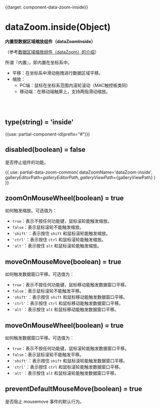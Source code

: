 {{target: component-data-zoom-inside}}

# dataZoom.inside(Object)

**内置型数据区域缩放组件（dataZoomInside）**

（参考[数据区域缩放组件（dataZoom）的介绍](~dataZoom)）

所谓『内置』，即内置在坐标系中。

+ 平移：在坐标系中滑动拖拽进行数据区域平移。
+ 缩放：
    + PC端：鼠标在坐标系范围内滚轮滚动（MAC触控板类同）
    + 移动端：在移动端触屏上，支持两指滑动缩放。


<br>
<br>


## type(string) = 'inside'

{{use: partial-component-id(prefix="#")}}

## disabled(boolean) = false

是否停止组件的功能。

{{ use: partial-data-zoom-common(
    dataZoomName='dataZoom-inside',
    galleryEditorPath=${galleryEditorPath},
    galleryViewPath=${galleryViewPath}
) }}

## zoomOnMouseWheel(boolean) = true

如何触发缩放。可选值为：

+ `true`：表示不按任何功能键，鼠标滚轮能触发缩放。
+ `false`：表示鼠标滚轮不能触发缩放。
+ `'shift'`：表示按住 `shift` 和鼠标滚轮能触发缩放。
+ `'ctrl'`：表示按住 `ctrl` 和鼠标滚轮能触发缩放。
+ `'alt'`：表示按住 `alt` 和鼠标滚轮能触发缩放。

## moveOnMouseMove(boolean) = true

如何触发数据窗口平移。可选值为：

+ `true`：表示不按任何功能键，鼠标移动能触发数据窗口平移。
+ `false`：表示鼠标滚轮不能触发平移。
+ `'shift'`：表示按住 `shift` 和鼠标移动能触发数据窗口平移。
+ `'ctrl'`：表示按住 `ctrl` 和鼠标移动能触发数据窗口平移。
+ `'alt'`：表示按住 `alt` 和鼠标移动能触发数据窗口平移。

## moveOnMouseWheel(boolean) = true

如何触发数据窗口平移。可选值为：

+ `true`：表示不按任何功能键，鼠标滚轮能触发数据窗口平移。
+ `false`：表示鼠标滚轮不能触发平移。
+ `'shift'`：表示按住 `shift` 和鼠标滚轮能触发数据窗口平移。
+ `'ctrl'`：表示按住 `ctrl` 和鼠标滚轮能触发数据窗口平移。
+ `'alt'`：表示按住 `alt` 和鼠标滚轮能触发数据窗口平移。

## preventDefaultMouseMove(boolean) = true

是否阻止 mousemove 事件的默认行为。